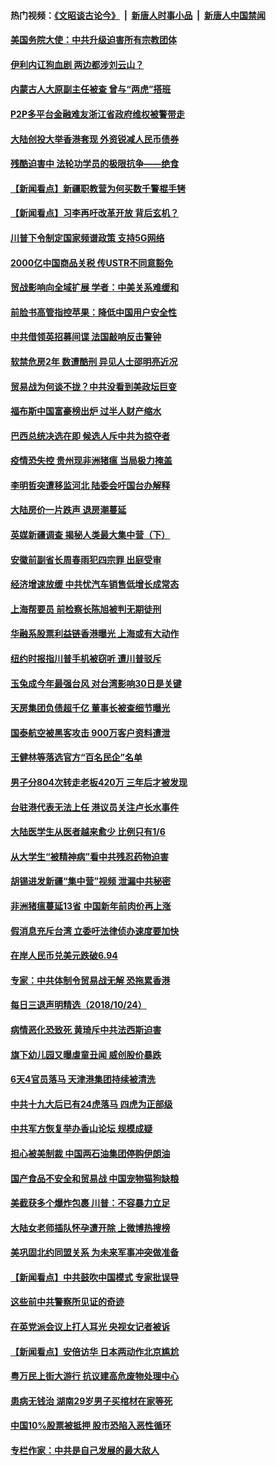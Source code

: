 #### 热门视频：[《文昭谈古论今》](https://github.com/gfw-breaker/wenzhao/blob/master/README.md?t=10260032) &nbsp;|&nbsp; [新唐人时事小品](https://github.com/gfw-breaker/ntdtv-comedy/blob/master/README.md?t=10260032) &nbsp;|&nbsp; [新唐人中国禁闻](https://github.com/gfw-breaker/ntdtv-news/blob/master/README.md?t=10260032)

#### [美国务院大使：中共升级迫害所有宗教团体](../pages/nsc413/n10809315.md?t=10260032) 

#### [伊利内讧狗血剧 两边都涉刘云山？](../pages/nsc413/n10809215.md?t=10260032) 

#### [内蒙古人大原副主任被查 曾与“两虎”搭班](../pages/nsc413/n10809199.md?t=10260032) 

#### [P2P多平台金融难友浙江省政府维权被警带走](../pages/nsc413/n10809142.md?t=10260032) 

#### [大陆创投大举香港套现 外资锐减人民币债券](../pages/nsc413/n10809010.md?t=10260032) 

#### [残酷迫害中 法轮功学员的极限抗争——绝食](../pages/nsc413/n10807618.md?t=10260032) 

#### [【新闻看点】新疆职教营为何买数千警棍手铐](../pages/nsc413/n10808671.md?t=10260032) 

#### [【新闻看点】习李再吁改革开放 背后玄机？](../pages/nsc413/n10808821.md?t=10260032) 

#### [川普下令制定国家频谱政策 支持5G网络](../pages/nsc413/n10808862.md?t=10260032) 

#### [2000亿中国商品关税 传USTR不同意豁免](../pages/nsc413/n10808760.md?t=10260032) 

#### [贸战影响向全域扩展 学者：中美关系难缓和](../pages/nsc413/n10808881.md?t=10260032) 

#### [前脸书高管指控苹果：降低中国用户安全性](../pages/nsc413/n10808802.md?t=10260032) 

#### [中共借领英招募间谍 法国敲响反击警钟](../pages/nsc413/n10808700.md?t=10260032) 

#### [软禁危房2年 数遭酷刑 异见人士邵明亮近况](../pages/nsc413/n10807641.md?t=10260032) 

#### [贸易战为何谈不拢？中共没看到美政坛巨变](../pages/nsc413/n10808637.md?t=10260032) 

#### [福布斯中国富豪榜出炉 过半人财产缩水](../pages/nsc413/n10808448.md?t=10260032) 

#### [巴西总统决选在即 候选人斥中共为掠夺者](../pages/nsc413/n10808456.md?t=10260032) 

#### [疫情恐失控 贵州现非洲猪瘟 当局极力掩盖](../pages/nsc413/n10807470.md?t=10260032) 

#### [李明哲突遭移监河北 陆委会吁国台办解释](../pages/nsc413/n10808126.md?t=10260032) 

#### [大陆房价一片跌声 退房潮蔓延](../pages/nsc413/n10807748.md?t=10260032) 


#### [英媒新疆调查 揭秘人类最大集中营（下）](../pages/nsc413/n10806098.md?t=10260032) 

#### [安徽前副省长周春雨犯四宗罪 出庭受审](../pages/nsc413/n10808161.md?t=10260032) 

#### [经济增速放缓 中共忧汽车销售低增长成常态](../pages/nsc413/n10807167.md?t=10260032) 

#### [上海帮要员 前检察长陈旭被判无期徒刑](../pages/nsc413/n10807716.md?t=10260032) 

#### [华融系股票利益链香港曝光 上海或有大动作](../pages/nsc413/n10807837.md?t=10260032) 

#### [纽约时报指川普手机被窃听 遭川普驳斥](../pages/nsc413/n10807071.md?t=10260032) 

#### [玉兔成今年最强台风 对台湾影响30日是关键](../pages/nsc413/n10807851.md?t=10260032) 

#### [天房集团负债超千亿 董事长被查细节曝光](../pages/nsc413/n10807652.md?t=10260032) 

#### [国泰航空被黑客攻击 900万客户资料遭泄](../pages/nsc413/n10807680.md?t=10260032) 

#### [王健林等落选官方“百名民企”名单](../pages/nsc413/n10807402.md?t=10260032) 

#### [男子分804次转走老板420万 三年后才被发现](../pages/nsc413/n10807669.md?t=10260032) 

#### [台驻港代表无法上任 港议员关注卢长水事件](../pages/nsc413/n10807628.md?t=10260032) 

#### [大陆医学生从医者越来愈少 比例只有1/6](../pages/nsc413/n10807068.md?t=10260032) 

#### [从大学生“被精神病”看中共残忍药物迫害](../pages/nsc413/n10805383.md?t=10260032) 

#### [胡锡进发新疆“集中营”视频 泄漏中共秘密](../pages/nsc413/n10807165.md?t=10260032) 

#### [非洲猪瘟蔓延13省 中国新年前肉价再上涨](../pages/nsc413/n10806960.md?t=10260032) 

#### [假消息充斥台湾 立委吁法律侦办速度要加快](../pages/nsc413/n10807162.md?t=10260032) 

#### [在岸人民币兑美元跌破6.94](../pages/nsc413/n10806882.md?t=10260032) 

#### [专家：中共体制令贸易战无解 恐拖累香港](../pages/nsc413/n10806907.md?t=10260032) 

#### [每日三退声明精选（2018/10/24）](../pages/nsc413/n10807088.md?t=10260032) 


#### [病情恶化恐致死 黄琦斥中共法西斯迫害](../pages/nsc413/n10806757.md?t=10260032) 

#### [旗下幼儿园又曝虐童丑闻 威创股价暴跌](../pages/nsc413/n10806630.md?t=10260032) 

#### [6天4官员落马 天津港集团持续被清洗](../pages/nsc413/n10806508.md?t=10260032) 

#### [中共十九大后已有24虎落马 四虎为正部级](../pages/nsc413/n10806178.md?t=10260032) 

#### [中共军方恢复举办香山论坛 规模成疑](../pages/nsc413/n10806612.md?t=10260032) 

#### [担心被美制裁 中国两石油集团停购伊朗油](../pages/nsc413/n10806678.md?t=10260032) 

#### [国产食品不安全和贸易战 中国宠物猫狗缺粮](../pages/nsc413/n10806620.md?t=10260032) 

#### [美截获多个爆炸包裹 川普：不容暴力立足](../pages/nsc413/n10806574.md?t=10260032) 

#### [大陆女老师插队怀孕遭开除 上微博热搜榜](../pages/nsc413/n10806600.md?t=10260032) 

#### [美巩固北约同盟关系 为未来军事冲突做准备](../pages/nsc413/n10806340.md?t=10260032) 

#### [【新闻看点】中共鼓吹中国模式 专家批误导](../pages/nsc413/n10806318.md?t=10260032) 

#### [这些前中共警察所见证的奇迹](../pages/nsc413/n10804401.md?t=10260032) 

#### [在英党派会议上打人耳光 央视女记者被诉](../pages/nsc413/n10806421.md?t=10260032) 

#### [【新闻看点】安倍访华 日本两动作北京尴尬](../pages/nsc413/n10806319.md?t=10260032) 

#### [粤万民上街大游行 抗议建高危废物处理中心](../pages/nsc413/n10806485.md?t=10260032) 

#### [患病无钱治 湖南29岁男子买棺材在家等死](../pages/nsc413/n10806284.md?t=10260032) 

#### [中国10%股票被抵押 股市恐陷入恶性循环](../pages/nsc413/n10806266.md?t=10260032) 

#### [专栏作家：中共是自己发展的最大敌人](../pages/nsc413/n10806156.md?t=10260032) 

